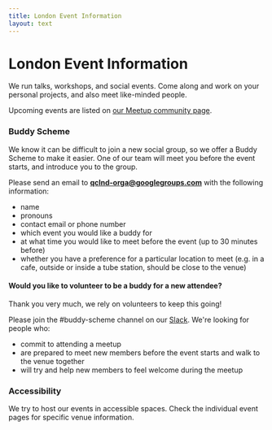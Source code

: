 ```yaml
---
title: London Event Information
layout: text
---
```


# London Event Information

We run talks, workshops, and social events. Come along and work on your personal projects, and also meet like-minded people.

Upcoming events are listed on [our Meetup community page](https://www.meetup.com/Queer-Code-London).

### Buddy Scheme

We know it can be difficult to join a new social group, so we offer a Buddy Scheme to make it easier. One of our team will meet you before the event starts, and introduce you to the group.

Please send an email to **qclnd-orga@googlegroups.com** with the following information:

- name
- pronouns
- contact email or phone number
- which event you would like a buddy for
- at what time you would like to meet before the event (up to 30 minutes before)
- whether you have a preference for a particular location to meet (e.g. in a cafe, outside or inside a tube station, should be close to the venue)


#### Would you like to volunteer to be a buddy for a new attendee?

Thank you very much, we rely on volunteers to keep this going!

Please join the #buddy-scheme channel on our [Slack](https://slackinvite-qcldn.herokuapp.com/). We're looking for people who:
- commit to attending a meetup 
- are prepared to meet new members before the event starts and walk to the venue together
- will try and help new members to feel welcome during the meetup

### Accessibility

We try to host our events in accessible spaces. Check the individual event pages for specific venue information.
